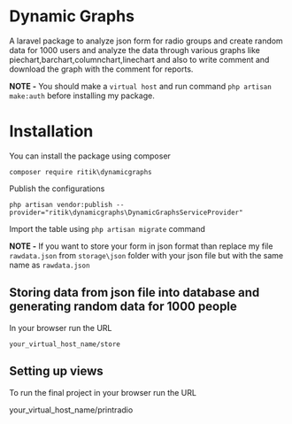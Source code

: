 # Dynamic Graphs

A laravel package to analyze json form for radio groups and create random data for 1000 users and analyze the data through various graphs 
like piechart,barchart,columnchart,linechart and also to write comment and download the graph with the comment for reports.


**NOTE -** You should make a `virtual host` and run command `php artisan make:auth` before installing my package.


# Installation

You can install the package using composer

    composer require ritik\dynamicgraphs
    
Publish the configurations

    php artisan vendor:publish --provider="ritik\dynamicgraphs\DynamicGraphsServiceProvider"
    
Import the table using `php artisan migrate` command

**NOTE -** If you want to store your form in json format than replace my file `rawdata.json` from `storage\json` folder with your json
file but with the same name as `rawdata.json`
 
## Storing data from json file into database and generating random data for 1000 people

In your browser run the URL

    your_virtual_host_name/store
    
## Setting up views

To run the final project in your browser run the URL

   your_virtual_host_name/printradio
